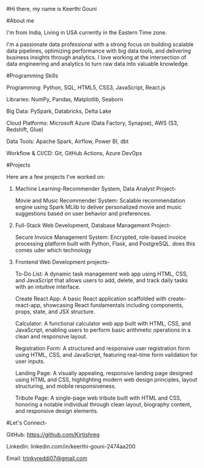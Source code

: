 #Hi there, my name is Keerthi Gouni


#About me

I'm from India, Living in USA currently in the Eastern Time zone. 

I'm a passionate data professional with a strong focus on building scalable data pipelines, optimizing performance with big data tools, and delivering business insights through analytics. I love working at the intersection of data engineering and analytics to turn raw data into valuable knowledge.


#Programming Skills

Programming: Python, SQL, HTML5, CSS3, JavaScript, React.js

Libraries: NumPy, Pandas, Matplotlib, Seaborn

Big Data: PySpark, Databricks, Delta Lake

Cloud Platforms: Microsoft Azure (Data Factory, Synapse), AWS (S3, Redshift, Glue)

Data Tools: Apache Spark, Airflow, Power BI, dbt

Workflow & CI/CD: Git, GitHub Actions, Azure DevOps


#Projects

Here are a few projects I’ve worked on:

1. Machine Learning-Recommender System, Data Analyst Project-
   
   Movie and Music Recommender System: Scalable recommendation engine using Spark MLlib to deliver personalized movie and music suggestions based on user behavior and preferences.
   

3. Full-Stack Web Development, Database Management Project-
   
   Secure Invoice Management System: Encrypted, role-based invoice processing platform built with Python, Flask, and PostgreSQL. does this comes uder which technology
   

5. Frontend Web Development projects-
   
   To-Do List: A dynamic task management web app using HTML, CSS, and JavaScript that allows users to add, delete, and track daily tasks with an intuitive interface.
   
   Create React App: A basic React application scaffolded with create-react-app, showcasing React fundamentals including components, props, state, and JSX structure.
   
   Calculator: A functional calculator web app built with HTML, CSS, and JavaScript, enabling users to perform basic arithmetic operations in a clean and responsive layout.
   
   Registration Form: A structured and responsive user registration form using HTML, CSS, and JavaScript, featuring real-time form validation for user inputs.
   
   Landing Page: A visually appealing, responsive landing page designed using HTML and CSS, highlighting modern web design principles, layout structuring, and mobile responsiveness.
   
   Tribute Page: A single-page web tribute built with HTML and CSS, honoring a notable individual through clean layout, biography content, and responsive design elements.
   

#Let's Connect-

⁠GitHub: https://github.com/Kirtishreg

⁠LinkedIn: linkedin.com/in/keerthi-gouni-2474aa200

Email: trinkyreddi07@gmail.com







